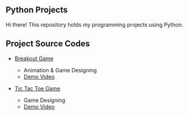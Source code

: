 ## Python Projects
Hi there!
This repository holds my programming projects using Python.

## Project Source Codes
* [Breakout Game](https://github.com/jenniferchiutw/sc-projects/tree/main/breakout%20games)
  * Animation & Game Designing 
  * [Demo Video](https://drive.google.com/file/d/1_fVvsKOvr4g5B26ml7op6q3qccLMAWEm/view?usp=sharing)

* [Tic Tac Toe Game](https://github.com/jenniferchiutw/python_projects/tree/main/tic%20tac%20toe%20games)
  * Game Designing 
  * [Demo Video](https://drive.google.com/file/d/1nuPeZdHoxwLOtG01P7QmeC1GUiZMPtqc/view?usp=sharing)
